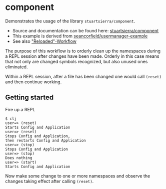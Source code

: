 # component

Demonstrates the usage of the library `stuartsierra/component`.

- Source and documentation can be found here: [stuartsierra/component](https://github.com/stuartsierra/component)
- This example is derived from [seancorfield/usermanager-example](https://github.com/seancorfield/usermanager-example)
- See also ["Reloaded"-Workflow](https://cognitect.com/blog/2013/06/04/clojure-workflow-reloaded)

The purpose of this workflow is to 
orderly clean up the namespaces during a REPL session
after changes have been made. Orderly in this case means that not only are changed symbols recognized, but also unused ones eliminated. 

Within a REPL session,
after a file has been changed one would call `(reset)` and then continue working.

## Getting started

Fire up a REPL

    $ clj
    user=> (reset)
    Starts Config and Application
    user=> (reset)
    Stops Config and Application,
    then restarts Config and Application
    user=> (stop)
    Stops Config and Application
    user=> (stop)
    Does nothing
    user=> (start)
    Starts Config and Application

Now make some change to one or more namespaces and observe the changes taking effect after calling `(reset)`.